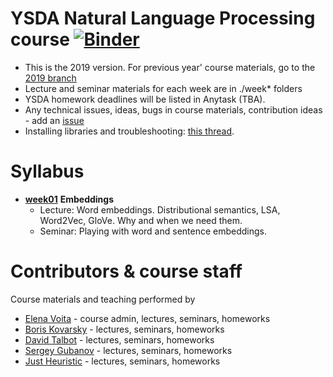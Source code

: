 # YSDA Natural Language Processing course [![Binder](https://mybinder.org/badge_logo.svg)](https://mybinder.org/v2/gh/yandexdataschool/nlp_course/master)
* This is the 2019 version. For previous year' course materials, go to the [2019 branch](https://github.com/yandexdataschool/nlp_course/tree/master)
* Lecture and seminar materials for each week are in ./week* folders
* YSDA homework deadlines will be listed in Anytask (TBA).
* Any technical issues, ideas, bugs in course materials, contribution ideas - add an [issue](https://github.com/yandexdataschool/nlp_course/issues)
* Installing libraries and troubleshooting: [this thread](https://github.com/yandexdataschool/nlp_course/issues/1).


# Syllabus
- [__week01__](./week01_embeddings) __Embeddings__
  - Lecture: Word embeddings. Distributional semantics, LSA, Word2Vec, GloVe. Why and when we need them.
  - Seminar: Playing with word and sentence embeddings.


# Contributors & course staff
Course materials and teaching performed by
- [Elena Voita](https://lena-voita.github.io) - course admin, lectures, seminars, homeworks
- [Boris Kovarsky](https://github.com/kovarsky) - lectures, seminars, homeworks
- [David Talbot](https://github.com/drt7) - lectures, seminars, homeworks
- [Sergey Gubanov](https://github.com/esgv) - lectures, seminars, homeworks
- [Just Heuristic](https://github.com/justheuristic) - lectures, seminars, homeworks



